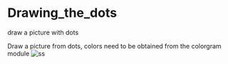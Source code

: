 # Drawing_the_dots
draw a picture with dots



Draw a picture from dots, colors need to be obtained from the colorgram module
![ss](https://github.com/Laan333/Drawing_the_dots/assets/110240809/eacabfe4-d7f1-485c-aeb9-b90a1573e716)
